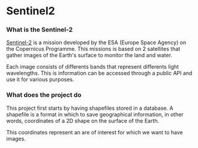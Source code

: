 # Sentinel2
### What is the Sentinel-2
[Sentinel-2] is a mission developed by the ESA (Europe Space Agency) on the Copernicus Programme.
This missions is based on 2 satellites that gather images of the Earth's surface to monitor the land and water.

Each image consists of differents bands that represent differents light wavelengths.
This is information can be accessed through a public API and use it for various purposes.

### What does the project do
This project first starts by having shapefiles stored in a database. A shapefile is a format in which to save geographical information, in other words, coordinates of a 2D shape on the surface of the Earth.

This coordinates represent an are of interest for which we want to have images.

[Sentinel-2]: <https://www.esa.int/Applications/Observing_the_Earth/Copernicus/Sentinel-2>